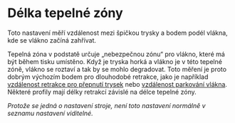 Délka tepelné zóny
====
Toto nastavení měří vzdálenost mezi špičkou trysky a bodem podél vlákna, kde se vlákno začíná zahřívat.

Tepelná zóna v podstatě určuje „nebezpečnou zónu“ pro vlákno, které má být během tisku umístěno. Když je tryska horká a vlákno je v této tepelné zóně, vlákno se roztaví a tak by se mohlo degradovat. Toto měření je proto dobrým výchozím bodem pro dlouhodobé retrakce, jako je například [vzdálenost retrakce pro přepnutí trysek](../dual/switch_extruder_retraction_amount.md) nebo [vzdálenost parkování vlákna](machine_filament_park_distance.md). Některé profily mají délky retrakcí závislé na délce tepelné zóny.

*Protože se jedná o nastavení stroje, není toto nastavení normálně v seznamu nastavení viditelné.*